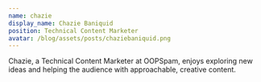 ```yaml
---
name: chazie
display_name: Chazie Baniquid
position: Technical Content Marketer
avatar: /blog/assets/posts/chaziebaniquid.png
---
```

Chazie, a Technical Content Marketer at OOPSpam, enjoys exploring new ideas and helping the audience with approachable, creative content.
